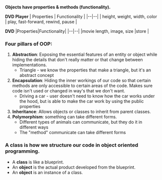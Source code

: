 
**Objects have properties & methods (functionality).**

**DVD Player**
| Properties | Functionality |
|--|--|
| height, weight, width, color | play, fast-forward, rewind, pause |

**DVD**
|Properties|Functionality|
|--|--|
|movie length, image, size  |store  |

### Four pillars of OOP:

1.  **Abstraction**: Exposing the essential features of an entity or object while hiding the details that don't really matter or that change between implementations.
    -   Triangle - we know the properties that make a triangle, but it's an abstract concept
2.  **Encapsulation**: Hiding the inner workings of our code so that certain methods are only accessible to certain areas of the code. Makes sure code isn't used or changed in way's that we don't want.
    -   Driving a car - user doesn't need to know how the car works under the hood, but is able to make the car work by using the public properties
3.  **Inheritance**: Allows objects or classes to inherit from parent classes.
4.  **Polymorphism**: something can take different forms.
    -   Different types of animals can communicate, but they do it in different ways
    -   The "method" communicate can take different forms
    
### A **class** is how we structure our code in object oriented programming.
-   A **class** is like a blueprint.
-   An **object** is the actual product developed from the blueprint.
-   An **object** is an instance of a class.